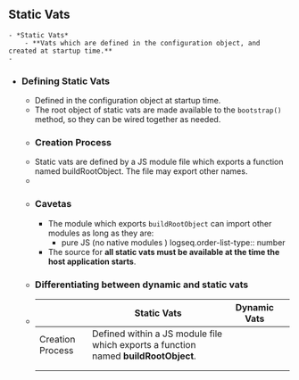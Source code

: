 ## Static Vats
	- *Static Vats*
		- **Vats which are defined in the configuration object, and created at startup time.**
	-
- ### Defining Static Vats
	- Defined in the configuration object at startup time.
	- The root object of static vats are made available to the `bootstrap()` method, so they can be wired together as needed.
	- ### Creation Process
	- Static vats are defined by a JS module file which exports a function named buildRootObject. The file may export other names.
	-
	- ### Cavetas
		- The module which exports `buildRootObject` can import other modules as long as they are:
			- pure JS (no native modules )
			  logseq.order-list-type:: number
		- The source for **all static vats must be available at the time the host application starts**.
	- ### Differentiating between dynamic and static vats
	- ||Static Vats|Dynamic Vats||
	  |--|--|--|--|
	  |Creation Process|Defined within a JS module file which exports a function named **buildRootObject**.|||
	  |||||
	  |||||